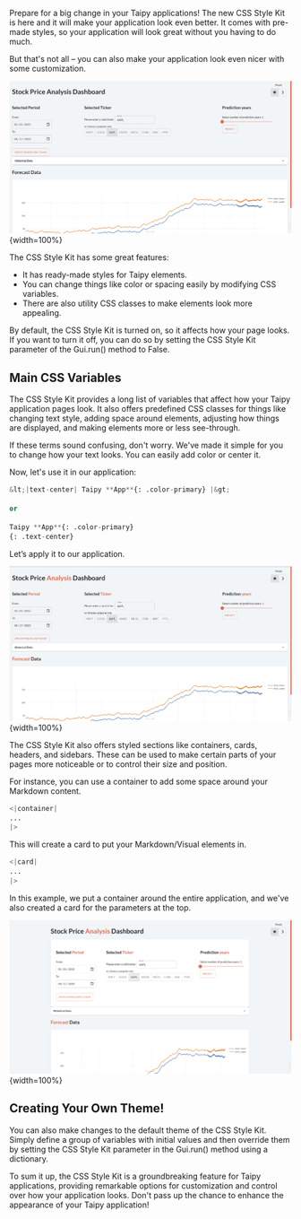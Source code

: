 
Prepare for a big change in your Taipy applications! 
The new CSS Style Kit is here and it will make your application look even better. 
It comes with pre-made styles, so your application will look great without you having to do much.

But that's not all – you can also make your application look even nicer with some customization.

![CSS Style Kit](css_style_kit.png){width=100%}

The CSS Style Kit has some great features:

- It has ready-made styles for Taipy elements.
- You can change things like color or spacing easily by modifying CSS variables.
- There are also utility CSS classes to make elements look more appealing.

By default, the CSS Style Kit is turned on, so it affects how your page looks. 
If you want to turn it off, you can do so by setting the CSS Style Kit parameter of the Gui.run() method to False.

## Main CSS Variables

The CSS Style Kit provides a long list of variables that affect how your Taipy application pages look. 
It also offers predefined CSS classes for things like changing text style, 
adding space around elements, adjusting how things are displayed, 
and making elements more or less see-through.

If these terms sound confusing, don't worry. We've made it simple for you to change how your text looks. 
You can easily add color or center it.

Now, let's use it in our application:

```python linenums="1"
&lt;|text-center| Taipy **App**{: .color-primary} |&gt;
 
or
 
Taipy **App**{: .color-primary}
{: .text-center}
```

Let’s apply it to our application.

![Main CSS Variables](css_style_kit_2.png){width=100%}

The CSS Style Kit also offers styled sections like containers, cards, headers, and sidebars. 
These can be used to make certain parts of your pages more noticeable or to control their size and position.

For instance, you can use a container to add some space around your Markdown content.

```python
<|container|
...
|>
```

This will create a card to put your Markdown/Visual elements in.

```python linenums="1"
<|card|
...
|>
```

In this example, we put a container around the entire application, 
and we've also created a card for the parameters at the top.

![Main CSS Variables](css_style_kit_3.png){width=100%}

## Creating Your Own Theme!

You can also make changes to the default theme of the CSS Style Kit. 
Simply define a group of variables with initial values and then override them 
by setting the CSS Style Kit parameter in the Gui.run() method using a dictionary.

To sum it up, the CSS Style Kit is a groundbreaking feature for Taipy applications, 
providing remarkable options for customization and control over how your application looks. 
Don't pass up the chance to enhance the appearance of your Taipy application!
